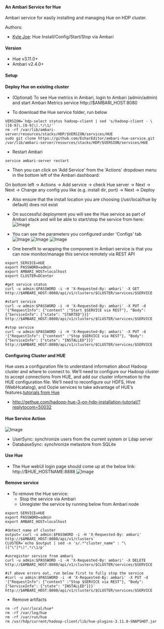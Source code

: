 #### An Ambari Service for Hue
Ambari service for easily installing and managing Hue on HDP cluster.

Authors: 
  - [Kyle Joe](https://github.com/EsharEditor): Hue Install/Config/Start/Stop via Ambari

#### Version
- Hue v3.11.0+
- Ambari v2.4.0+

#### Setup

#### Deploy Hue on existing cluster

- (Optional) To see Hue metrics in Ambari, login to Ambari (admin/admin) and start Ambari Metrics service 
http://$AMBARI_HOST:8080

- To download the Hue service folder, run below
```
VERSION=`hdp-select status hadoop-client | sed 's/hadoop-client - \([0-9]\.[0-9]\).*/\1/'`
rm -rf /var/lib/ambari-server/resources/stacks/HDP/$VERSION/services/HUE  
sudo git clone https://github.com/EsharEditor/ambari-hue-service.git /var/lib/ambari-server/resources/stacks/HDP/$VERSION/services/HUE
```

- Restart Ambari
```
service ambari-server restart
```
- Then you can click on 'Add Service' from the 'Actions' dropdown menu in the bottom left of the Ambari dashboard:

On bottom left -> Actions -> Add service -> check Hue server -> Next -> Next -> Change any config you like (e.g. install dir, port) -> Next -> Deploy

- Also ensure that the install location you are choosing (/usr/local/hue by default) does not exist

- On successful deployment you will see the Hue service as part of Ambari stack and will be able to start/stop the service from here:
![Image](../branch-2.0.0/screenshots/1.png?raw=true)

- You can see the parameters you configured under 'Configs' tab
![Image](../branch-2.0.0/screenshots/2.png?raw=true)
![Image](../branch-2.0.0/screenshots/3.png?raw=true)
![Image](../branch-2.0.0/screenshots/4.png?raw=true)

- One benefit to wrapping the component in Ambari service is that you can now monitor/manage this service remotely via REST API
```
export SERVICE=HUE
export PASSWORD=admin
export AMBARI_HOST=localhost
export CLUSTER=DCenter

#get service status
curl -u admin:$PASSWORD -i -H 'X-Requested-By: ambari' -X GET http://$AMBARI_HOST:8080/api/v1/clusters/$CLUSTER/services/$SERVICE

#start service
curl -u admin:$PASSWORD -i -H 'X-Requested-By: ambari' -X PUT -d '{"RequestInfo": {"context" :"Start $SERVICE via REST"}, "Body": {"ServiceInfo": {"state": "STARTED"}}}' http://$AMBARI_HOST:8080/api/v1/clusters/$CLUSTER/services/$SERVICE

#stop service
curl -u admin:$PASSWORD -i -H 'X-Requested-By: ambari' -X PUT -d '{"RequestInfo": {"context" :"Stop $SERVICE via REST"}, "Body": {"ServiceInfo": {"state": "INSTALLED"}}}' http://$AMBARI_HOST:8080/api/v1/clusters/$CLUSTER/services/$SERVICE
```

#### Configuring Cluster and HUE
Hue uses a configuration file to understand information about Hadoop cluster and where to connect to. We’ll need to configure our Hadoop cluster to accept connections from HUE, and add our cluster information to the HUE configuration file. We’ll need to reconfigure our HDFS, Hive (WebHcatalog), and Oozie services to take advantage of HUE’s features.[tutorials from Hue](http://gethue.com/hadoop-hue-3-on-hdp-installation-tutorial/?replytocom=50032)

  - http://gethue.com/hadoop-hue-3-on-hdp-installation-tutorial/?replytocom=50032

#### Hue Service Action
![Image](../branch-2.0.0/screenshots/5.png?raw=true)
- UserSync: synchronize users from the current system or Ldap server
- DatabaseSync: synchronize metastore from SQLite

#### Use Hue
- The Hue webUI login page should come up at the below link: 
http://$HUE_HOSTNAME:8888
![Image](../branch-2.0.0/screenshots/6.png?raw=true)

#### Remove service

- To remove the Hue service: 
  - Stop the service via Ambari
  - Unregister the service by running below from Ambari node
  
```
export SERVICE=HUE
export PASSWORD=admin
export AMBARI_HOST=localhost

#detect name of cluster
output=`curl -u admin:$PASSWORD -i -H 'X-Requested-By: ambari'  http://$AMBARI_HOST:8080/api/v1/clusters`
CLUSTER=`echo $output | sed -n 's/.*"cluster_name" : "\([^\"]*\)".*/\1/p'`

#unregister service from ambari
curl -u admin:$PASSWORD -i -H 'X-Requested-By: ambari' -X DELETE http://$AMBARI_HOST:8080/api/v1/clusters/$CLUSTER/services/$SERVICE

#if above errors out, run below first to fully stop the service
#curl -u admin:$PASSWORD -i -H 'X-Requested-By: ambari' -X PUT -d '{"RequestInfo": {"context" :"Stop $SERVICE via REST"}, "Body": {"ServiceInfo": {"state": "INSTALLED"}}}' http://$AMBARI_HOST:8080/api/v1/clusters/$CLUSTER/services/$SERVICE
```
- Remove artifacts

```
rm -rf /usr/local/hue*
rm -rf /var/log/hue
rm -rf /var/run/hue
rm /usr/hdp/current/hadoop-client/lib/hue-plugins-3.11.0-SNAPSHOT.jar
```   
